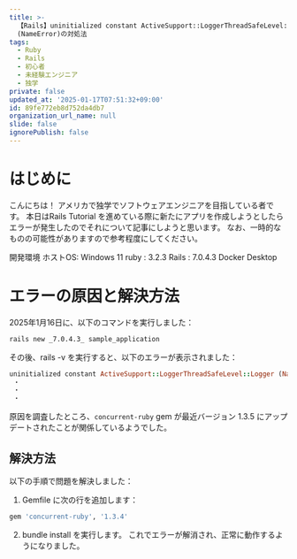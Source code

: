 ```yaml
---
title: >-
  【Rails】uninitialized constant ActiveSupport::LoggerThreadSafeLevel::Logger
  (NameError)の対処法
tags:
  - Ruby
  - Rails
  - 初心者
  - 未経験エンジニア
  - 独学
private: false
updated_at: '2025-01-17T07:51:32+09:00'
id: 89fe772eb8d752da4db7
organization_url_name: null
slide: false
ignorePublish: false
---
```

# はじめに
こんにちは！ アメリカで独学でソフトウェアエンジニアを目指している者です。
本日はRails Tutorial を進めている際に新たにアプリを作成しようとしたらエラーが発生したのでそれについて記事にしようと思います。
なお、一時的なものの可能性がありますので参考程度にしてください。

開発環境
ホストOS: Windows 11
ruby : 3.2.3
Rails : 7.0.4.3
Docker Desktop 


# エラーの原因と解決方法

2025年1月16日に、以下のコマンドを実行しました：

```bash
rails new _7.0.4.3_ sample_application
```
その後、rails -v を実行すると、以下のエラーが表示されました：

```ruby
uninitialized constant ActiveSupport::LoggerThreadSafeLevel::Logger (NameError)
 ・
 ・
 ・
```
原因を調査したところ、`concurrent-ruby` gem が最近バージョン 1.3.5 にアップデートされたことが関係しているようでした。


## 解決方法
以下の手順で問題を解決しました：

1. Gemfile に次の行を追加します：
```ruby
gem 'concurrent-ruby', '1.3.4'
```
2. bundle install を実行します。
これでエラーが解消され、正常に動作するようになりました。
